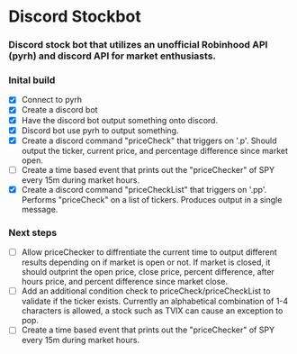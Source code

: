 # Discord Stockbot
### Discord stock bot that utilizes an unofficial Robinhood API (pyrh) and discord API for market enthusiasts. 

### Inital build

- [x] Connect to pyrh
- [x] Create a discord bot
- [x] Have the discord bot output something onto discord.
- [x] Discord bot use pyrh to output something.
- [x] Create a discord command "priceCheck" that triggers on '.p'. Should output the ticker, current price, and percentage difference since market open. 
- [ ] Create a time based event that prints out the "priceChecker" of SPY every 15m during market hours.
- [x] Create a discord command "priceCheckList" that triggers on '.pp'. Performs "priceCheck" on a list of tickers. Produces output in a single message. 

### Next steps

- [ ] Allow priceChecker to diffrentiate the current time to output different results depending on if market is open or not. If market is closed, it should outprint the open price, close price, percent difference, after hours price, and percent difference since market close. 
- [ ] Add an additional condition check to priceCheck/priceCheckList to validate if the ticker exists. Currently an alphabetical combination of 1-4 characters is allowed, a stock such as TVIX can cause an exception to pop. 
- [ ] Create a time based event that prints out the "priceChecker" of SPY every 15m during market hours.
